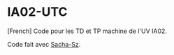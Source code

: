 # IA02-UTC
[French] Code pour les TD et TP machine de l'UV IA02.

Code fait avec [Sacha-Sz](https://github.com/sacha-sz).
